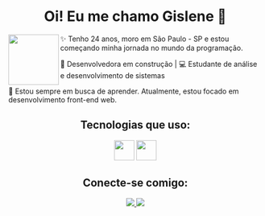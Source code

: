 <h1 align = "center">Oi! Eu me chamo Gislene 👋</h1>

<div>
  <img src = "https://github.com/user-attachments/assets/65648a5f-2e3e-4b79-a4b4-062758572d05" width = "100" align = "left">
  
  ✨ Tenho 24 anos, moro em São Paulo - SP e estou começando minha jornada no mundo da programação.

  🔧 Desenvolvedora em construção | 💻 Estudante de análise e desenvolvimento de sistemas 

  🌱 Estou sempre em busca de aprender. Atualmente, estou focado em desenvolvimento front-end web.
  
</div>

<div align = "center">
  <h2>Tecnologias que uso:</h2>
  <img aling="center" heigth="30" width="40" src="https://cdn.jsdelivr.net/gh/devicons/devicon@latest/icons/html5/html5-original.svg"/>
  <img aling="center" heigth="30" width="40" src="https://cdn.jsdelivr.net/gh/devicons/devicon@latest/icons/css3/css3-original.svg"/>
</div>

<div align = "center">
  <h2>Conecte-se comigo:</h2>
  <a href = "mailto:gislene.dev@gmail.com"> <img src = "https://img.shields.io/badge/Gmail-D14836?style=for-the-badge&logo=gmail&logoColor=white" target="_blank"> </a>
  <a href = "https://www.linkedin.com/in/gisleneandradee/"> <img src = "https://img.shields.io/badge/LinkedIn-0077B5?style=for-the-badge&logo=linkedin&logoColor=white" target="_blank"> </a>
</div>

